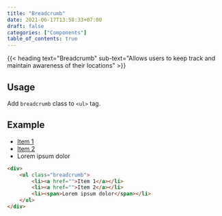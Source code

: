 ```yaml
---
title: "Breadcrumb"
date: 2021-06-17T13:58:33+07:00
draft: false
categories: ["Components"]
table_of_contents: true
---
```


{{< heading text="Breadcrumb" sub-text="Allows users to keep track and maintain awareness of their locations" >}}

## Usage

Add `breadcrumb` class to `<ul>` tag.

## Example

<div>
    <ul class="breadcrumb">
        <li><a href="">Item 1</a></li>
        <li><a href="">Item 2</a></li>
        <li><span>Lorem ipsum dolor</span></li>
    </ul>
</div>

``` html
<div>
    <ul class="breadcrumb">
        <li><a href="">Item 1</a></li>
        <li><a href="">Item 2</a></li>
        <li><span>Lorem ipsum dolor</span></li>
    </ul>
</div>
```
